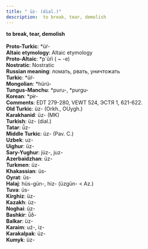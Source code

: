 ```yaml
---
title: " üz- (dial.)"
description:  to break, tear, demolish
---
```

<strong> to break, tear, demolish</strong><br><br>
<strong>Proto-Turkic</strong>:  *üŕ-<br>
<strong>Altaic etymology</strong>:  Altaic etymology<br>
<strong> Proto-Altaic</strong>:  *p`ŭŕi ( ~ -e)<br>
<strong>Nostratic</strong>:  Nostratic<br>
<strong>Russian meaning</strong>:  ломать, рвать, уничтожать<br>
<strong>Turkic</strong>:  *üŕ-<br>
<strong>Mongolian</strong>:  *hürü-<br>
<strong>Tungus-Manchu</strong>:  *puru-, *purgu-<br>
<strong>Korean</strong>:  *pɨr-<br>
<strong>Comments</strong>:  EDT 279-280, VEWT 524, ЭСТЯ 1, 621-622.<br>
<strong>Old Turkic</strong>:  üz- (Orkh., OUygh.)<br>
<strong>Karakhanid</strong>:  üz- (MK)<br>
<strong>Turkish</strong>:  üz- (dial.)<br>
<strong>Tatar</strong>:  ü̆z-<br>
<strong>Middle Turkic</strong>:  üz- (Pav. C.)<br>
<strong>Uzbek</strong>:  uz-<br>
<strong>Uighur</strong>:  üz-<br>
<strong>Sary-Yughur</strong>:  jüz-, juz-<br>
<strong>Azerbaidzhan</strong>:  üz-<br>
<strong>Turkmen</strong>:  üz-<br>
<strong>Khakassian</strong>:  üs-<br>
<strong>Oyrat</strong>:  üs-<br>
<strong>Halaj</strong>:  hüs-gün-, hiz- (üzgün- < Az.)<br>
<strong>Tuva</strong>:  üs-<br>
<strong>Kirghiz</strong>:  üz-<br>
<strong>Kazakh</strong>:  üz-<br>
<strong>Noghai</strong>:  üz-<br>
<strong>Bashkir</strong>:  ü̆δ-<br>
<strong>Balkar</strong>:  üz-<br>
<strong>Karaim</strong>:  uź-, iz-<br>
<strong>Karakalpak</strong>:  üz-<br>
<strong>Kumyk</strong>:  üz-<br>


